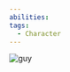 ```yaml
---
abilities: 
tags:
  - Character
---
```


![guy](https://media.discordapp.net/attachments/1121077159801397350/1220888389671190628/Silas_Hand-portrait.png?ex=661093eb&is=65fe1eeb&hm=3aa2fa767cace83d5a169930328618a2cf60da730807c129b56c25401115d013&=&format=webp&quality=lossless&width=1197&height=1197)
